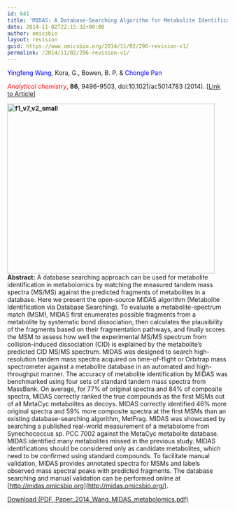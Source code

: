 ```yaml
---
id: 641
title: 'MIDAS: A Database-Searching Algorithm for Metabolite Identification in Metabolomics.'
date: 2014-11-02T22:15:32+00:00
author: omicsbio
layout: revision
guid: https://www.omicsbio.org/2014/11/02/296-revision-v1/
permalink: /2014/11/02/296-revision-v1/
---
```

<span style="color: #0000ff;">Yingfeng Wang</span>, Kora, G., Bowen, B. P. & <span style="color: #0000ff;">Chongle Pan</span>

<span style="color: #ff0000;"><em>Analytical chemistry</em></span>, **86**, 9496-9503, doi:10.1021/ac5014783 (2014). [[Link to Article](http://pubs.acs.org/doi/abs/10.1021/ac5014783)]

<!--more-->

**[<img class="alignright wp-image-355 size-large" src="https://www.omicsbio.org/wp-content/uploads/2014/08/f1_v7_v2_small-1024x839.png" alt="f1_v7_v2_small" width="474" height="388" srcset="https://www.omicsbio.org/wp-content/uploads/2014/08/f1_v7_v2_small-1024x839.png 1024w, https://www.omicsbio.org/wp-content/uploads/2014/08/f1_v7_v2_small-300x246.png 300w, https://www.omicsbio.org/wp-content/uploads/2014/08/f1_v7_v2_small.png 1218w" sizes="(max-width: 474px) 100vw, 474px" />](https://www.omicsbio.org/wp-content/uploads/2014/08/f1_v7_v2_small.png)Abstract:** A database searching approach can be used for metabolite identification in metabolomics by matching the measured tandem mass spectra (MS/MS) against the predicted fragments of metabolites in a database. Here we present the open-source MIDAS algorithm (Metabolite Identification via Database Searching). To evaluate a metabolite-spectrum match (MSM), MIDAS first enumerates possible fragments from a metabolite by systematic bond dissociation, then calculates the plausibility of the fragments based on their fragmentation pathways, and finally scores the MSM to assess how well the experimental MS/MS spectrum from collision-induced dissociation (CID) is explained by the metabolite&#8217;s predicted CID MS/MS spectrum. MIDAS was designed to search high-resolution tandem mass spectra acquired on time-of-flight or Orbitrap mass spectrometer against a metabolite database in an automated and high-throughput manner. The accuracy of metabolite identification by MIDAS was benchmarked using four sets of standard tandem mass spectra from MassBank. On average, for 77% of original spectra and 84% of composite spectra, MIDAS correctly ranked the true compounds as the first MSMs out of all MetaCyc metabolites as decoys. MIDAS correctly identified 46% more original spectra and 59% more composite spectra at the first MSMs than an existing database-searching algorithm, MetFrag. MIDAS was showcased by searching a published real-world measurement of a metabolome from Synechococcus sp. PCC 7002 against the MetaCyc metabolite database. MIDAS identified many metabolites missed in the previous study. MIDAS identifications should be considered only as candidate metabolites, which need to be confirmed using standard compounds. To facilitate manual validation, MIDAS provides annotated spectra for MSMs and labels observed mass spectral peaks with predicted fragments. The database searching and manual validation can be performed online at [http://midas.omicsbio.org](http://midas.omicsbio.org/).

<p class="gde-text">
  <a href="https://www.omicsbio.org/wp-content/uploads/2014/08/Paper_2014_Wang_MIDAS_metabolomics.pdf" class="gde-link" onClick="_gaq.push(['_trackEvent', 'Google Doc Embedder', 'Download', this.href]);">Download (PDF, Paper_2014_Wang_MIDAS_metabolomics.pdf)</a>
</p>